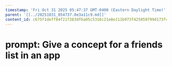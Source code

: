 ```yaml
---
timestamp: 'Fri Oct 31 2025 05:47:37 GMT-0400 (Eastern Daylight Time)'
parent: '[[../20251031_054737.0e3a11c9.md]]'
content_id: c675f1deff84f21f283dfba05c5316c21e8e111b973f425059799d173fca435d
---
```


# prompt: Give a concept for a friends list in an app
